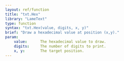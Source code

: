 ```yaml
---
layout: ref/function
title: "txt.Hex"
library: "LameText"
type: function
syntax: "txt.Hex(value, digits, x, y)"
brief: "Draw a hexadecimal value at position (x,y)."
param:
    value:      The hexadecimal value to draw.
    digits:     The number of digits to print.
    x, y:       The target position.
---
```



